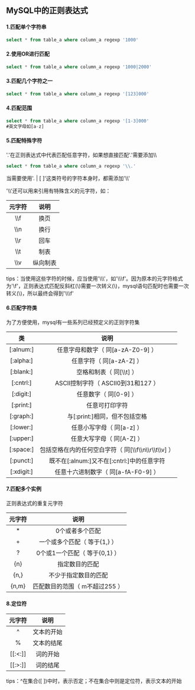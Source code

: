 ## MySQL中的正则表达式

#### 1.匹配单个字符串

```sql
select * from table_a where column_a regexp '1000'
```

#### 2.使用OR进行匹配

```sql
select * from table_a where column_a regexp '1000|2000'
```

#### 3.匹配几个字符之一

```sql
select * from table_a where column_a regexp '[123]000'
```

#### 4.匹配范围

```sql
select * from table_a where column_a regexp '[1-3]000'
#英文字母如[a-z]
```

#### 5.匹配特殊字符

'.'在正则表达式中代表匹配任意字符，如果想直接匹配'.'需要添加\\\

```sql
select * from table_a where column_a regexp '\\.'
```

当需要使用'. | [ ]'这类符号的字符本身时，都需添加'\\\\'

'\\\\'还可以用来引用有特殊含义的元字符，如：

| 元字符 |   说明   |
| :----: | :------: |
|  \\\f  |   换页   |
|  \\\n  |   换行   |
|  \\\r  |   回车   |
|  \\\t  |   制表   |
| \\\\v  | 纵向制表 |

tips：当使用这些字符的时候，应当使用'\\\\\\'，如'\\\\\\f'。因为原本的元字符格式为'\\f'，正则表达式匹配反斜杠(\\)需要一次转义(\\)，mysql语句匹配时也需要一次转义(\\)，所以最终会得到'\\\\\\f'

#### 6.匹配字符类

为了方便使用，mysql有一些系列已经预定义的正则字符集

|     类     |                           说明                           |
| :--------: | :------------------------------------------------------: |
| [:alnum:]  |            任意字母和数字（ 同[a-zA-Z0-9] ）             |
| [:alpha:]  |                 任意字符（ 同[a-zA-Z] ）                 |
| [:blank:]  |                 空格和制表（ 同[\\\t] ）                 |
| [:cntrl:]  |            ASCII控制字符（ ASCII0到31和127 ）            |
| [:digit:]  |                  任意数字（ 同[0-9] ）                   |
| [:print:]  |                      任意可打印字符                      |
| [:graph:]  |              与[:print:]相同，但不包括空格               |
| [:lower:]  |                任意小写字母（ 同[a-z] ）                 |
| [:upper:]  |                任意大写字母（ 同[A-Z] ）                 |
| [:space:]  | 包括空格在内的任何空白字符（ 同[\\\f\\\n\\\r\\\t\\\v] ） |
| [:punct:]  |        既不在[:alnum:]又不在[:cntrl:]中的任意字符        |
| [:xdigit:] |           任意十六进制数字（ 同[a-fA-F0-9] ）            |

#### 7.匹配多个实例

正则表达式的重复元字符

| 元字符 |              说明              |
| :----: | :----------------------------: |
|   *    |        0个或者多个匹配         |
|   +    |  一个或多个匹配（ 等于{1,} ）  |
|   ?    | 0个或1一个匹配（ 等于{0,1} ）  |
|  {n}   |         指定数目的匹配         |
|  {n,}  |      不少于指定数目的匹配      |
| {n,m}  | 匹配数目的范围（ m不超过255 ） |

#### 8.定位符

| 元字符  |    说明    |
| :-----: | :--------: |
|    ^    | 文本的开始 |
|    %    | 文本的结尾 |
| [[:<:]] |  词的开始  |
| [[:>:]] |  词的结尾  |

tips：^在集合([ ])中时，表示否定；不在集合中则是定位符，表示文本的开始